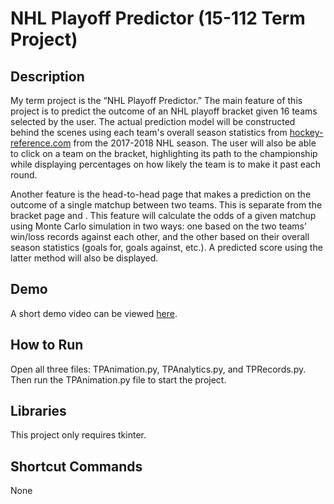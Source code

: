 # NHL Playoff Predictor (15-112 Term Project)

## Description
My term project is the “NHL Playoff Predictor.” The main feature of this project is to predict the outcome of an NHL playoff bracket given 16 teams selected by the user. The actual prediction model will be constructed behind the scenes using each team's overall season statistics from [hockey-reference.com](hockey-reference.com) from the 2017-2018 NHL season. The user will also be able to click on a team on the bracket, highlighting its path to the championship while displaying percentages on how likely the team is to make it past each round.

Another feature is the head-to-head page that makes a prediction on the outcome of a single matchup between two teams. This is separate from the bracket page and . This feature will calculate the odds of a given matchup using Monte Carlo simulation in two ways: one based on the two teams’ win/loss records against each other, and the other based on their overall season statistics (goals for, goals against, etc.). A predicted score using the latter method will also be displayed.


## Demo
A short demo video can be viewed [here](http://youtu.be/31gPbJnHDmQ?hd=1).


## How to Run
Open all three files: TPAnimation.py, TPAnalytics.py, and TPRecords.py. Then run the TPAnimation.py file to start the project.


## Libraries
This project only requires tkinter.


## Shortcut Commands
None
